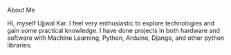 About Me

Hi, myself Ujjwal Kar. I feel very enthusiastic to explore technologies and gain some practical knowledge. I have done projects in both hardware and software with Machine Learning, Python, Arduino, Django, and other python libraries.
